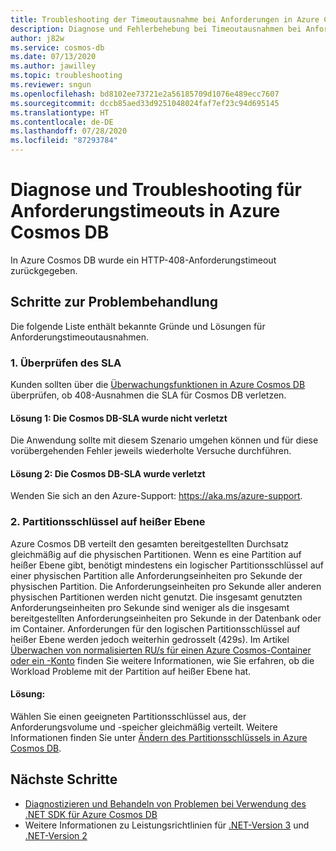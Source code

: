 ```yaml
---
title: Troubleshooting der Timeoutausnahme bei Anforderungen in Azure Cosmos DB
description: Diagnose und Fehlerbehebung bei Timeoutausnahmen bei Anforderungen in Azure Cosmos DB
author: j82w
ms.service: cosmos-db
ms.date: 07/13/2020
ms.author: jawilley
ms.topic: troubleshooting
ms.reviewer: sngun
ms.openlocfilehash: bd8102ee73721e2a56185709d1076e489ecc7607
ms.sourcegitcommit: dccb85aed33d9251048024faf7ef23c94d695145
ms.translationtype: HT
ms.contentlocale: de-DE
ms.lasthandoff: 07/28/2020
ms.locfileid: "87293784"
---
```

# <a name="diagnose-and-troubleshoot-azure-cosmos-db-request-timeout"></a>Diagnose und Troubleshooting für Anforderungstimeouts in Azure Cosmos DB
In Azure Cosmos DB wurde ein HTTP-408-Anforderungstimeout zurückgegeben.

## <a name="troubleshooting-steps"></a>Schritte zur Problembehandlung
Die folgende Liste enthält bekannte Gründe und Lösungen für Anforderungstimeoutausnahmen.

### <a name="1-check-the-sla"></a>1. Überprüfen des SLA
Kunden sollten über die [Überwachungsfunktionen in Azure Cosmos DB](monitor-cosmos-db.md) überprüfen, ob 408-Ausnahmen die SLA für Cosmos DB verletzen.

#### <a name="solution-1-it-did-not-violate-the-cosmos-db-sla"></a>Lösung 1: Die Cosmos DB-SLA wurde nicht verletzt
Die Anwendung sollte mit diesem Szenario umgehen können und für diese vorübergehenden Fehler jeweils wiederholte Versuche durchführen.

#### <a name="solution-2-it-did-violate-the-cosmos-db-sla"></a>Lösung 2: Die Cosmos DB-SLA wurde verletzt
Wenden Sie sich an den Azure-Support: https://aka.ms/azure-support.
 
### <a name="2-hot-partition-key"></a>2. Partitionsschlüssel auf heißer Ebene
Azure Cosmos DB verteilt den gesamten bereitgestellten Durchsatz gleichmäßig auf die physischen Partitionen. Wenn es eine Partition auf heißer Ebene gibt, benötigt mindestens ein logischer Partitionsschlüssel auf einer physischen Partition alle Anforderungseinheiten pro Sekunde der physischen Partition. Die Anforderungseinheiten pro Sekunde aller anderen physischen Partitionen werden nicht genutzt. Die insgesamt genutzten Anforderungseinheiten pro Sekunde sind weniger als die insgesamt bereitgestellten Anforderungseinheiten pro Sekunde in der Datenbank oder im Container. Anforderungen für den logischen Partitionsschlüssel auf heißer Ebene werden jedoch weiterhin gedrosselt (429s). Im Artikel [Überwachen von normalisierten RU/s für einen Azure Cosmos-Container oder ein -Konto](monitor-normalized-request-units.md) finden Sie weitere Informationen, wie Sie erfahren, ob die Workload Probleme mit der Partition auf heißer Ebene hat. 

#### <a name="solution"></a>Lösung:
Wählen Sie einen geeigneten Partitionsschlüssel aus, der Anforderungsvolume und -speicher gleichmäßig verteilt. Weitere Informationen finden Sie unter [Ändern des Partitionsschlüssels in Azure Cosmos DB](https://devblogs.microsoft.com/cosmosdb/how-to-change-your-partition-key/).

## <a name="next-steps"></a>Nächste Schritte
* [Diagnostizieren und Behandeln von Problemen bei Verwendung des .NET SDK für Azure Cosmos DB](troubleshoot-dot-net-sdk.md)
* Weitere Informationen zu Leistungsrichtlinien für [.NET-Version 3](performance-tips-dotnet-sdk-v3-sql.md) und [.NET-Version 2](performance-tips.md)